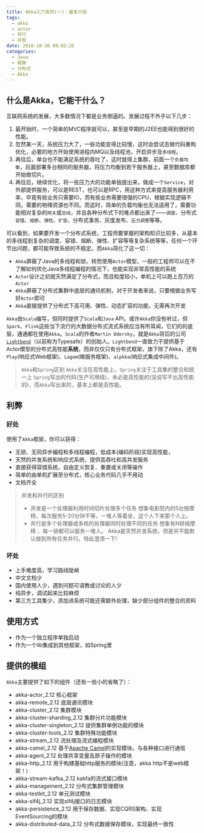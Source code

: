 ```yaml
---
title: Akka入门系列(一)：基本介绍
tags:
  - akka
  - actor
  - 并行
  - 并发
date: 2018-10-30 09:02:26
categories: 
  - Java
  - 框架
  - 分布式
  - Akka
---
```


## 什么是Akka，它能干什么？
互联网系统的发展，大多数情况下都是业务倒逼的。发展过程不外乎以下几步：
1. 最开始时，一个简单的MVC程序就可以，甚至是早期的J2EE也能得到很好的性能。
2. 忽然某一天，系统压力大了，一些功能变得比较慢，这时会尝试去做代码重构优化，必要的地方开始使用进程内MQ以及线程池，开启异步及`多线程`。
3. 再往后，单台也不能满足系统的吞吐了，这时就得上集群，前面一个`负载均衡`，后面部署多台相同的服务器，将压力均衡到若干服务器上，甚至数据库都开始做切片。
4. 再往后，继续优化，将一些压力大的功能单独提出来，做成一个`Service`，对外部提供服务，可以是REST，也可以是RPC，用这种方式来提高服务器利用率，毕竟有些业务只需要IO，而有些业务需要很强的CPU，根据实现逻辑不同，需要的物理资源也不同。而这时，简单的负载均衡也无法适用了，需要功能相对复杂的`网关`或`总线`，并且各种分布式下的难点都出来了——`调度`、分布式`容错`、`熔断`、`弹性`、`扩容`、分布式事务、灰度发布、`压力调整`等等。

可以看到，如果要开发一个分布式系统，工程师要掌握的架构知识比较多，从基本的多线程到复杂的调度、容错、熔断、弹性、扩容等等复杂系统等等，任何一个环节出问题，都可能导致系统的不稳定。而`Akka`简化了这一切：
* `Akka`屏蔽了Java的多线程和锁，转而使用`Actor`模型，一般的工程师可以在不了解如何优化Java多线程编程的情况下，也能实现非常高性能的系统
* `Actor`设计之初就天然满足了分布式，而且粒度较小，单机上可以跑上百万的`Actor`
* `Akka`屏蔽了分布式集群中底层的通讯机制，对于开发者来说，只要根据业务写好`Actor`即可
* `Akka`直接提供了分布式下高可用、弹性、动态扩容的功能，无需再次开发

`Akka`由`Scala`编写，但同时提供了`Scala`和`Java` API。或许`Akka`你没有听过，但`Spark`、`Flink`这些当下流行的大数据分布式流式系统应当有所耳闻，它们的的底层，通通都在使用`Akka`。`Scala`的作者`Martin Odersky`，就是`Akka`背后的公司[`Lightbend`](https://www.lightbend.com)（以前称为Typesafe）的创始人。`Lightbend`一直致力于提供基于Actor模型的分布式高性能**系统**，而非仅仅只有分布式框架，旗下除了Akka，还有`Play`(响应式Web框架)、`Lagom`(微服务框架)、`alpkka`(响应式集成中间件)。

> `Akka`和`Spring`区别
> `Akka`关注在高性能上，`Spring`关注于工具集的整合和统一上
> `Spring`写出的代码(生产可用级)，未必是高性能的(没说写不出高性能的)，而`Akka`写出来的，基本上都是高性能。


## 利弊
### 好处
使用了`Akka`框架，你可以获得：
- 无锁、无同异步编程和多线程编程，低成本(编码阶段)实现高性能，
- 天然的并发系统和响应式系统，提供高吞吐和高并发服务
- 直接获得容错系统，自由定义恢复、重置或关闭等操作
- 简单的由单机扩展至分布式，核心业务代码几乎不用动
- 文档齐全

> 并发和并行的区别
> * 并发是一个处理器利用时间切片处理多个任务
> 想象电影院内的5台按摩椅，每次服务5-20分钟不等，一堆人等着坐，这个人下来那个人上。
> * 并行是多个处理器或多核的处理器同时处理不同的任务
> 想象有N排按摩椅 ，每一排都可以服务一堆人。
> Akka是天然并发系统，但是并不能默认做到所有任务并行。特此澄清一下!

### 坏处
- 上手难度高，学习路线陡峭
- 中文文档少
- 国内使用人少，遇到问题可请教或讨论的人少
- 纯异步，调试起来比较麻烦
- 第三方工具集少，添加进系统可能还需额外处理，缺少部分组件的整合的资料

## 使用方式
- 作为一个独立程序单独启动
- 作为一个lib集成到其他框架，如Spring里


## 提供的模组
`Akka`主要提供了如下的组件（还有一些小的省略了）：
- akka-actor_2.12 核心框架
- akka-remote_2.12 底层通讯模块
- akka-cluster_2.12 集群模块
- akka-cluster-sharding_2.12 集群分片功能模块
- akka-cluster-singleton_2.12 提供集群单例功能的模块
- akka-cluster-tools_2.12 集群特殊功能模块
- akka-stream_2.12 流处理及流式编程模块
- akka-camel_2.12 基于[Apache Camel](http://camel.apache.org/)的实现模块，与各种接口进行通信
- akka-agent_2.12 处理共享变量及原子操作的模块
- akka-http_2.12 用于构建基础http服务的模块(注意，akka http不是web框架！)
- akka-stream-kafka_2.12 kakfa的流式接口模块
- akka-management_2.12 分布式集群管理模块
- akka-testkit_2.12 单元测试模块
- akka-slf4j_2.12 实现slf4j接口的日志模块
- akka-persistence_2.12 用于保存数据、实现CQRS架构、实现EventSourcing的模块
- akka-distributed-data_2.12 分布式数据保存模块，实现最终一致性
